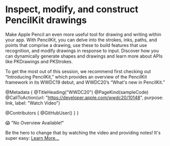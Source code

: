 # Inspect, modify, and construct PencilKit drawings

Make Apple Pencil an even more useful tool for drawing and writing within your app. With PencilKit, you can delve into the strokes, inks, paths, and points that comprise a drawing, use these to build features that use recognition, and modify drawings in response to input. Discover how you can dynamically generate shapes and drawings and learn more about APIs like PKDrawings and PKStrokes.

To get the most out of this session, we recommend first checking out “Introducing PencilKit,” which provides an overview of the PencilKit framework in its WWDC19 debut, and WWDC20’s “What's new in PencilKit.”

@Metadata {
   @TitleHeading("WWDC20")
   @PageKind(sampleCode)
   @CallToAction(url: "https://developer.apple.com/wwdc20/10148", purpose: link, label: "Watch Video")

   @Contributors {
      @GitHubUser(<replace this with your GitHub handle>)
   }
}

😱 "No Overview Available!"

Be the hero to change that by watching the video and providing notes! It's super easy:
 [Learn More…](https://wwdcnotes.github.io/WWDCNotes/documentation/wwdcnotes/contributing)
